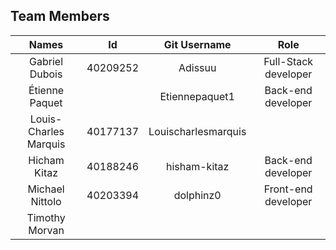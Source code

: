 ## Team Members
| Names | Id | Git Username | Role |
| :-: | :-: | :-: | :-: |
|Gabriel Dubois|40209252|Adissuu|Full-Stack developer|
|Étienne Paquet||Etiennepaquet1|Back-end developer|
|Louis-Charles Marquis|40177137|Louischarlesmarquis||
|Hicham Kitaz|40188246|hisham-kitaz|Back-end developer|
|Michael Nittolo|40203394|dolphinz0|Front-end developer|
|Timothy Morvan||||
